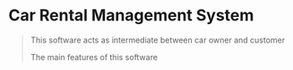 # Car Rental Management System

> This  software acts as intermediate between car owner and customer
> 
> The main features of this software 
